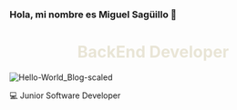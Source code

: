 ### Hola, mi nombre es Miguel Sagüillo 👋

<h1 style="color:#E9E5D6" align="center">BackEnd Developer</h1>

![Hello-World_Blog-scaled](https://user-images.githubusercontent.com/124071103/216621937-488d60a7-2f0f-4540-9318-43386e917819.jpeg)

💻 Junior Software Developer

<!--
**mSaguilloQ/mSaguilloQ** is a ✨ _special_ ✨ repository because its `README.md` (this file) appears on your GitHub profile.

Here are some ideas to get you started:

- 🔭 I’m currently working on ...
- 🌱 I’m currently learning ...
- 👯 I’m looking to collaborate on ...
- 🤔 I’m looking for help with ...
- 💬 Ask me about ...
- 📫 How to reach me: ...
- 😄 Pronouns: ...
- ⚡ Fun fact: ...
-->
